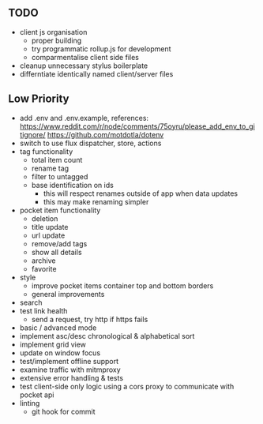TODO
---
- client js organisation
  - proper building
  - try programmatic rollup.js for development
  - comparmentalise client side files
- cleanup unnecessary stylus boilerplate
- differntiate identically named client/server files

## Low Priority
- add .env and .env.example, references: https://www.reddit.com/r/node/comments/75oyru/please_add_env_to_gitignore/ https://github.com/motdotla/dotenv
- switch to use flux dispatcher, store, actions
- tag functionality
  - total item count
  - rename tag
  - filter to untagged
  - base identification on ids
    - this will respect renames outside of app when data updates
    - this may make renaming simpler
- pocket item functionality
  - deletion
  - title update
  - url update
  - remove/add tags
  - show all details
  - archive
  - favorite
- style
  - improve pocket items container top and bottom borders
  - general improvements
- search
- test link health
  - send a request, try http if https fails
- basic / advanced mode
- implement asc/desc chronological & alphabetical sort
- implement grid view
- update on window focus
- test/implement offline support
- examine traffic with mitmproxy
- extensive error handling & tests
- test client-side only logic using a cors proxy to communicate with pocket api
- linting
  - git hook for commit
